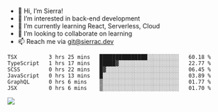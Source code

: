 - 👋 Hi, I’m Sierra!
- 👀 I’m interested in back-end development
- 🌱 I’m currently learning React, Serverless, Cloud
- 💞️ I’m looking to collaborate on learning
- 📫 Reach me via git@sierrac.dev

<!--START_SECTION:waka-->

```text
TSX          3 hrs 25 mins   ███████████████░░░░░░░░░░   60.18 %
TypeScript   1 hrs 17 mins   █████▓░░░░░░░░░░░░░░░░░░░   22.77 %
SCSS         0 hrs 22 mins   █▓░░░░░░░░░░░░░░░░░░░░░░░   06.45 %
JavaScript   0 hrs 13 mins   █░░░░░░░░░░░░░░░░░░░░░░░░   03.89 %
GraphQL      0 hrs 6 mins    ▒░░░░░░░░░░░░░░░░░░░░░░░░   01.77 %
JSX          0 hrs 6 mins    ▒░░░░░░░░░░░░░░░░░░░░░░░░   01.70 %
```

<!--END_SECTION:waka-->


![](https://hit.yhype.me/github/profile?user_id=7351311)
